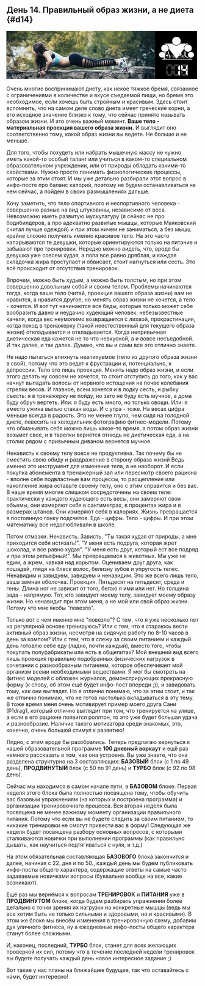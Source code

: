 ## День 14. Правильный образ жизни, а не диета {#d14}

![](src/img/14.jpg)

Очень многие воспринимают диету, как некое тяжкое бремя, связанное с ограничениями в количестве и вкусе съедаемой пищи, но бремя это необходимое, если хочешь быть стройным и красивым. Здесь стоит вспомнить, что на самом деле слово диета имеет греческие корни, а его исходное значение близко к тому, что сейчас принято называть образом жизни. И это очень важный момент. **Ваше тело - материальная проекция вашего образа жизни.** И выглядит оно соответственно тому, какой образ жизни вы ведете. Не больше и не меньше. 

Для того, чтобы похудеть или набрать мышечную массу не нужно иметь какой-то особый талант или учиться в каком-то специальном образовательном учреждении, или от природы обладать какими-то свойствами. Нужно просто понимать физиологические процессы, которые за этим стоят. И мы уже детально разбирали этот вопрос в инфо-посте про баланс калорий, поэтому не будем останавливаться на нем сейчас, а пойдем в своих размышлениях дальше. 

Хочу заметить, что тело спортивного и неспортивного человека - совершенно разные на вид штуковины, независимо от веса. Невозможно иметь развитую мускулатуру (я сейчас не про бодибилдеров, а про адекватно развитые мышцы, которые Маяковский считал лучше одеждой) и при этом ничем не заниматься, а без мышц крайне сложно получить именно красивое тело. На это часто напарываются те девушки, которые ориентируются только на питание и забывают про тренировки. Нередко можно видеть, что, вроде бы девушка уже совсем худая, а попа все равно дряблая, и каждая складочка жира проступает и обвисает, стоит нагнуться или сесть. Это всё происходит от отсутствия тренировок. 

Впрочем, можно быть худым, а можно быть толстым, но при этом совершенно довольным собой и своим телом. Проблемы начинаются тогда, когда ваше тело (читай, проекция вашего образа жизни) вам не нравится, а нравится другое, но менять образ жизни не хочется, а тело - хочется. И вот тут начинаются все беды, которые только может себе вообразить давно и неудачно худеющий человек: небезызвестные качели, когда вес неумолимо возвращается с лихвой, прокрастинация, когда поход в тренажерку (такой неестественный для текущего образа жизни) откладывается и откладывается. Когда непривычная диетическая еда кажется не то что невкусной, а и вовсе несъедобной. И так далее, и так далее. Думаю, что вы и сами все это отлично знаете. 

Не надо пытаться впихнуть невпихуемое (тело из другого образа жизни в свой), потому что это ведет к фрустрации и, потенциально, к депрессии. Тело это лишь проекция. Менять надо образ жизни, и если этого делать ну совсем не хочется, то стоит отступить до того, как у вас начнут выпадать волосы от нервного истощения на почве колебания стрелки весов. И главное, всем хочется и в лодку сесть, и рыбку съесть: я в тренажерку не пойду, но зато не буду есть мучное, а дома буду обруч вертеть. Или: я буду есть много, но только овощи. Или: я вместо ужина выпью стакан воды. И с утра - тоже. На весах цифра меньше всегда в радость. Это не менее глупо, чем сидя на голодной диете, повесить на холодильник фотографию фитнес-модели. Потому что обманывать себя можно лишь какое-то время, а потом образ жизни возьмет свое, и в тарелки вернется отнюдь не диетическая еда, а на столик рядом с привычным диваном вернется мучное. 

Ненависть к своему телу вовсе не продуктивна. Так почему бы не сместить свою обиду и раздражение в сторону образа жизнй Ведь именно это инструмент для изменения тела, а не наоборот. И если покупка абонемента в тренажерный зал или пересмотр своего рациона - вполне себе подвластные вам процессы, то расщепление или накопление жира оставьте своему телу, оно с этим справится и без вас. В наше время многие слишком сосредоточены на своем теле: практически у каждого худеющего есть весы, они замеряют свои объемы, они измеряют себя в сантиметрах, в процентах жира и в размерах штанов. Они измеряют себя в калориях. Жизнь превращается в постоянную гонку подсчетов. Еда - цифры. Тело - цифры. И при этом математику все недолюбливали в школе. 

Потом отмазки. Ненависть. Зависть. "Ты такая худая от природы, а мне приходится себя истязать!". "У меня есть подруга, которая жрет шоколад, и все равно худая". "У меня есть друг, который ест все подряд и при этом рельефный!". Мы превращаемся в животных. Мы уже не едим, а жрем, чавкая над корытом. Оцениваем друг друга, как лошадей, глядя на блеск волос, белизну зубов и упругость телес. Ненавидим и завидуем, завидуем и ненавидим. Это же всего лишь тело, ваша земная оболочка. Проекция. Пятьдесят на пятьдесят, среда и гены. Длина ног не зависит от того, бегаю я ими или нет. Но толщина зада - напрямую. Тот, кто завидует моему телу, завидует моему образу жизни. Но ненавидит при этом меня, а не мой или свой образ жизни. Потому что мне якобы "повезло". 

Только вот с чем именно мне "повезло"? С тем, что я уже несколько лет на регулярной основе тренируюсь? Или с тем, что я стараюсь вести активный образ жизни, несмотря на сидячую работу по 8-10 часов в день за компом? Или с тем, что я слежу за своим питанием и каждый день готовлю себе еду (ладно, почти каждый), вместо того, чтобы покупать полуфабрикаты или есть в общепитах? Мой внешний вид всего лишь проекция правильно подобранных физических нагрузок в сочетании с разнообразным питанием, которое обеспечивает мой организм всеми необходимыми веществами. Я мог бы смотреть на фитнес моделей с обложек журналов, демонстрирующих прекрасную форму (к слову, об этом ещё будет инфо-пост впереди ;)), и завидовать тому, как они выглядят. Но я отлично понимаю, что за этим стоит, и так же отлично понимаю, что не готов настолько вкладываться в эту тему. В тоже время меня очень мотивирует пример моего друга Сани @1drag1, который отлично выглядит при том, что тренируется на улице, а если в его рационе появится роллтон, то это уже будет большая удача и разнообразие. Наличие такого мотиватора среди знакомых, это, конечно, очень большой стимул к развитию! 

Лпдно, с этим вроде бы разобрались. Теперь предлагаю вернуться к нашей образовательной программе **100 дневный воркаут** и ещё раз немного рассказать о том, как она устроена. Вы уже знаете, что она разделена структурно на 3 составляющих: **БАЗОВЫЙ** блок (с 1 по 49 день), **ПРОДВИНУТЫЙ** блок (с 50 по 91 день) и **ТУРБО** блок (с 92 по 98 день). 

Сейчас мы находимся в самом начале пути, в **БАЗОВОМ** блоке. Первая неделя этого блока была полностью посвящена тому, чтобы обучить вас базовым упражнениям (на которых и построена программа) и организации тренировочного процесса. Вся вторая неделя была посвящена не менее важному моменту организации правильного питания. Потому что если вы не будете следить за своим питанием, то никакие тренировки не смогут привести вас в форму! Следующая же неделя будет посвящена разбору основных вопросов, с которыми сталкиваются новички при выполнении программы (как правильно дышать, как научиться подтягиваться с нуля, и т.д.) 

На этом обязательная составляющая **БАЗОВОГО** блока закончится и далее, начиная с 22. дня и по 50., каждый день мы будем публиковать инфо-посты общего характера, содержащие ответы на самые часто задаваемые новичками вопросы (буквально вообще на все, какие возникают). 

Ещё раз мы вернёмся к вопросам **ТРЕНИРОВОК** и **ПИТАНИЯ** уже в **ПРОДВИНУТОМ** блоке, когда будем разбирать упражнения более детально с точки зрения их нагрузки на конкретные мышцы (ведь мы все хотим быть не только сильными и здоровыми, но и красивыми). В этом же блоке мы внесём изменения в тренировочную схему, добавим дух уличного фитнеса, ну а ежедневные инфо-посты общего характера станут более сложными. 

И, наконец, последний, **ТУРБО** блок, станет для всех желающих проверкой их сил, потому что в течение последней недели тренировок вы будете получать каждый день новое интересное задание ;) 

Вот такие у нас планы на ближайшее будущее, так что оставайтесь с нами, будет интересно! 

